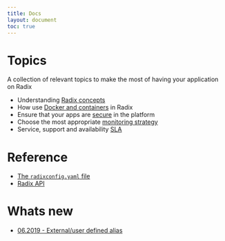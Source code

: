 ```yaml
---
title: Docs
layout: document
toc: true
---
```


# Topics

A collection of relevant topics to make the most of having your application on Radix

- Understanding [Radix concepts](docs/topic-concepts/)
- How use [Docker and containers](docs/topic-docker/) in Radix
- Ensure that your apps are [secure](docs/topic-security/) in the platform
- Choose the most appropriate [monitoring strategy](docs/topic-monitoring/)
- Service, support and availability [SLA](docs/topic-sla/)

# Reference

- [The `radixconfig.yaml` file](docs/reference-radix-config/)
- [Radix API](docs/reference-radix-api/)

# Whats new

- [06.2019 - External/user defined alias](docs/whats-new/external_alias.md)